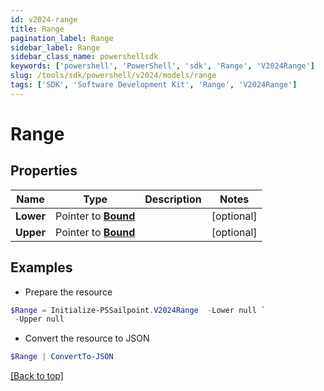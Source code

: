 ```yaml
---
id: v2024-range
title: Range
pagination_label: Range
sidebar_label: Range
sidebar_class_name: powershellsdk
keywords: ['powershell', 'PowerShell', 'sdk', 'Range', 'V2024Range'] 
slug: /tools/sdk/powershell/v2024/models/range
tags: ['SDK', 'Software Development Kit', 'Range', 'V2024Range']
---
```



# Range

## Properties

Name | Type | Description | Notes
------------ | ------------- | ------------- | -------------
**Lower** |  Pointer to [**Bound**](bound) |  | [optional] 
**Upper** |  Pointer to [**Bound**](bound) |  | [optional] 

## Examples

- Prepare the resource
```powershell
$Range = Initialize-PSSailpoint.V2024Range  -Lower null `
 -Upper null
```

- Convert the resource to JSON
```powershell
$Range | ConvertTo-JSON
```


[[Back to top]](#) 

